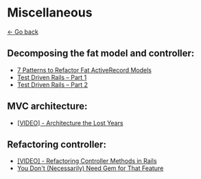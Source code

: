 # Miscellaneous
[<- Go back](../README.md)

## Decomposing the fat model and controller:
* [7 Patterns to Refactor Fat ActiveRecord Models](http://blog.codeclimate.com/blog/2012/10/17/7-ways-to-decompose-fat-activerecord-models/)
* [Test Driven Rails – Part 1](http://karolgalanciak.com/blog/2014/01/04/test-driven-rails-part-1/)
* [Test Driven Rails – Part 2](http://karolgalanciak.com/blog/2014/03/03/test-driven-rails-part-2/)

## MVC architecture:
* [[VIDEO] - Architecture the Lost Years](http://www.confreaks.com/videos/759-rubymidwest2011-keynote-architecture-the-lost-years)

## Refactoring controller:
* [[VIDEO] - Refactoring Controller Methods in Rails](https://gorails.com/episodes/refactoring-controller-methods)
* [You Don't (Necessarily) Need Gem for That Feature](http://karolgalanciak.com/blog/2014/04/27/you-dont-necessarily-need-gem-for-that-feature/)

